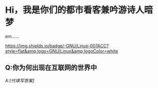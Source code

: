 # Hi，我是你们的都市看客兼吟游诗人暗梦
em......

https://img.shields.io/badge/-GNU/Linux-007ACC?style=flat&amp;logo=GNU/Linux&amp;logoColor=white

## Q:你为何出现在互联网的世界中
*A:[代填写答案]*
